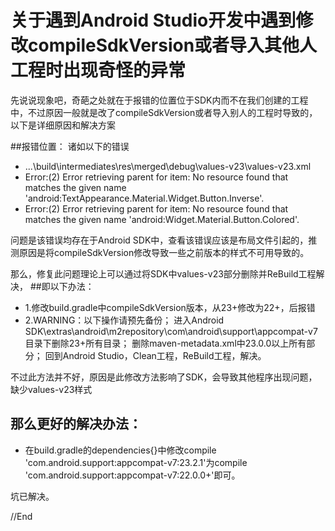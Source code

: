 
# 关于遇到Android Studio开发中遇到修改compileSdkVersion或者导入其他人工程时出现奇怪的异常

先说说现象吧，奇葩之处就在于报错的位置位于SDK内而不在我们创建的工程中，不过原因一般就是改了compileSdkVersion或者导入别人的工程时导致的，以下是详细原因和解决方案

##报错位置：
诸如以下的错误

* ...\build\intermediates\res\merged\debug\values-v23\values-v23.xml 
* Error:(2) Error retrieving parent for item: No resource found that matches the given name 'android:TextAppearance.Material.Widget.Button.Inverse'.  
* Error:(2) Error retrieving parent for item: No resource found that matches the given name 'android:Widget.Material.Button.Colored'.  

问题是该错误均存在于Android SDK中，查看该错误应该是布局文件引起的，推测原因是将compileSdkVersion修改导致一些之前版本的样式不可用导致的。

那么，修复此问题理论上可以通过将SDK中values-v23部分删除并ReBuild工程解决，
##即以下办法：

* 1.修改build.gradle中compileSdkVersion版本，从23+修改为22+，后报错
* 2.WARNING：以下操作请预先备份；
  进入Android SDK\extras\android\m2repository\com\android\support\appcompat-v7目录下删除23+所有目录；
  删除maven-metadata.xml中<version>23.0.0</version>以上所有部分；
  回到Android Studio，Clean工程，ReBuild工程，解决。
  
不过此方法并不好，原因是此修改方法影响了SDK，会导致其他程序出现问题，缺少values-v23样式
## 那么更好的解决办法：

* 在build.gradle的dependencies{}中修改compile 'com.android.support:appcompat-v7:23.2.1'为compile 'com.android.support:appcompat-v7:22.0.0+'即可。     

坑已解决。

//End
